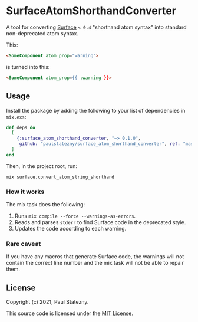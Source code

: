 # SurfaceAtomShorthandConverter

A tool for converting [Surface](https://hex.pm/packages/surface) `< 0.4`
"shorthand atom syntax" into standard non-deprecated atom syntax.

This:

```html
<SomeComponent atom_prop="warning">
```

is turned into this:

```html
<SomeComponent atom_prop={{ :warning }}>
```

## Usage

Install the package by adding the following to your list of dependencies in `mix.exs`:

```elixir
def deps do
  [
    {:surface_atom_shorthand_converter, "~> 0.1.0",
     github: "paulstatezny/surface_atom_shorthand_converter", ref: "master"},
  ]
end
```

Then, in the project root, run:

```
mix surface.convert_atom_string_shorthand
```

### How it works

The mix task does the following:

1. Runs `mix compile --force --warnings-as-errors`.
1. Reads and parses `stderr` to find Surface code in the deprecated style.
1. Updates the code according to each warning.

### Rare caveat

If you have any macros that generate Surface code, the warnings will not
contain the correct line number and the mix task will not be able to repair
them.


## License

Copyright (c) 2021, Paul Statezny.

This source code is licensed under the [MIT License](LICENSE.md).
